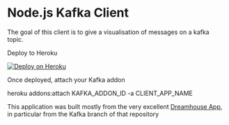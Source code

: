 # Node.js Kafka Client

The goal of this client is to give a visualisation of messages on a kafka topic. 

Deploy to Heroku

[![Deploy on Heroku](https://www.herokucdn.com/deploy/button.png)](https://heroku.com/deploy)

Once deployed, attach your Kafka addon

heroku addons:attach KAFKA_ADDON_ID -a CLIENT_APP_NAME

This application was built mostly from the very excellent [Dreamhouse App](https://github.com/dreamhouseapp/dreamhouse-web-app/tree/kafka), in particular from the Kafka branch of that repository